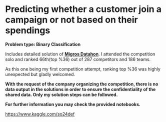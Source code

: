 # Predicting whether a customer join a campaign or not based on their spendings

__Problem type: Binary Classification__

Includes detailed solution of [__Migros Datahon__](https://www.kaggle.com/competitions/migros-datathon-coderspace). I attended the competition solo and ranked 66th(top %36) out of 287 competitors and 186 teams.

As this one being my first competition attempt, ranking top %36 was highly unexpected but gladly welcomed.


__With the request of the company organizing the competition, there is no data output in the solutions in order to ensure the confidentiality of the shared data. Only my solution steps can be followed.__

__For further information you may check the provided notebooks.__

https://www.kaggle.com/so24def
